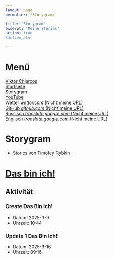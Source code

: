 ```yaml
---
layout: page
permalink: /Storygram/

title: "Storygram"
excerpt: "Meine Stories"
action: true
#action_btn:

---
```



# Menü
[Viktor Chiarcos](http://viktor-chiarcos.github.io)\
[Startseite](/)\
Storygram\
[YouTube](/youtube)\
[Wetter *wetter.com* (Nicht meine URL)](http://wetter.com)\
[GitHub *github.com* (Nicht meine URL)](http://github.com/rybkintimofey28)\
[Russisch *translate.google.com* (Nicht meine URL)](https://rybkintimofey28-github-io.translate.goog/?_x_tr_sl=de&_x_tr_tl=ru&_x_tr_hl=de&_x_tr_pto=wapp)\
[Englisch *translate.google.com* (Nicht meine URL)](https://rybkintimofey28-github-io.translate.goog/?_x_tr_sl=de&_x_tr_tl=en&_x_tr_hl=de&_x_tr_pto=wapp)


# Storygram
+ Stories von Timofey Rybkin

# [Das bin ich!](/Storygram/stories/2025-3-9/Das-bin-ich/version-2/)
## Aktivität
### Create Das Bin Ich!
- Datum: 2025-3-9
- Uhrzeit: 10:44
### Update 1 Das Bin Ich!
- Datum: 2025-3-16
- Uhrzeit: 09:16
